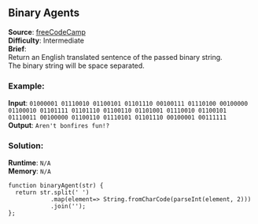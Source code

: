 ## Binary Agents

**Source**: [freeCodeCamp](https://www.freecodecamp.org/learn/javascript-algorithms-and-data-structures/intermediate-algorithm-scripting/binary-agents)  
**Difficulty**: Intermediate   
**Brief**:     
Return an English translated sentence of the passed binary string.   
The binary string will be space separated.  

### Example:
**Input**: ``01000001 01110010 01100101 01101110 00100111 01110100 00100000 01100010 01101111 01101110 01100110 01101001 01110010 01100101 01110011 00100000 01100110 01110101 01101110 00100001 00111111``   
**Output**: ``Aren't bonfires fun!?``   


### Solution:
**Runtime**: ``N/A``   
**Memory**: ``N/A``   
```
function binaryAgent(str) {
  return str.split(' ')
            .map(element=> String.fromCharCode(parseInt(element, 2)))
            .join('');
};
```
